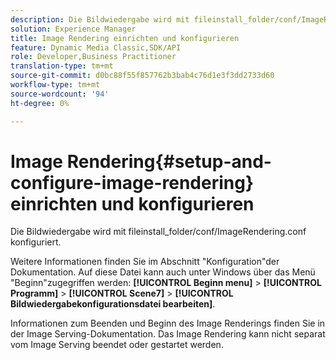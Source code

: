 ```yaml
---
description: Die Bildwiedergabe wird mit fileinstall_folder/conf/ImageRendering.conf konfiguriert.
solution: Experience Manager
title: Image Rendering einrichten und konfigurieren
feature: Dynamic Media Classic,SDK/API
role: Developer,Business Practitioner
translation-type: tm+mt
source-git-commit: d0bc88f55f857762b3bab4c76d1e3f3dd2733d60
workflow-type: tm+mt
source-wordcount: '94'
ht-degree: 0%

---
```



# Image Rendering{#setup-and-configure-image-rendering} einrichten und konfigurieren

Die Bildwiedergabe wird mit fileinstall_folder/conf/ImageRendering.conf konfiguriert.

Weitere Informationen finden Sie im Abschnitt &quot;Konfiguration&quot;der Dokumentation. Auf diese Datei kann auch unter Windows über das Menü &quot;Beginn&quot;zugegriffen werden: **[!UICONTROL Beginn menu]** > **[!UICONTROL Programm]** > **[!UICONTROL Scene7]** > **[!UICONTROL Bildwiedergabekonfigurationsdatei bearbeiten]**.

Informationen zum Beenden und Beginn des Image Renderings finden Sie in der Image Serving-Dokumentation. Das Image Rendering kann nicht separat vom Image Serving beendet oder gestartet werden.
